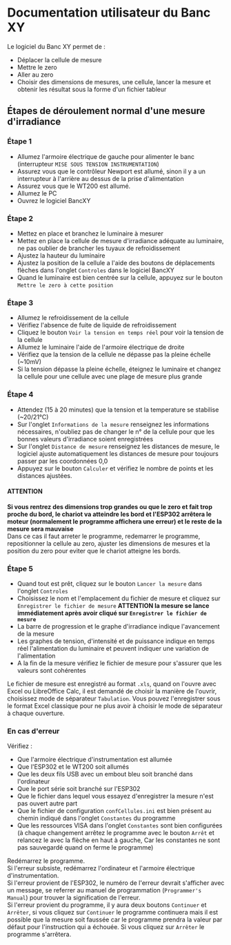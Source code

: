 # Documentation utilisateur du Banc XY  
  
Le logiciel du Banc XY permet de :  
  
- Déplacer la cellule de mesure 
- Mettre le zero 
- Aller au zero 
- Choisir des dimensions de mesures, une cellule, lancer la mesure et obtenir les résultat sous la forme d'un fichier tableur 
  
  
## Étapes de déroulement normal d'une mesure d'irradiance  
  
### Étape 1  
- Allumez l'armoire électrique de gauche pour alimenter le banc (interrupteur `MISE SOUS TENSION INSTRUMENTATION`) 
- Assurez vous que le contrôleur Newport est allumé, sinon il y a un interrupteur à l'arrière au dessus de la prise d'alimentation 
- Assurez vous que le WT200 est allumé. 
- Allumez le PC 
- Ouvrez le logiciel BancXY 
  
### Étape 2  
- Mettez en place et branchez le luminaire à mesurer 
- Mettez en place la cellule de mesure d'irradiance adéquate au luminaire, ne pas oublier de brancher les tuyaux de refroidissement 
- Ajustez la hauteur du luminaire 
- Ajustez la position de la cellule a l'aide des boutons de déplacements flèches dans l'onglet `Controles` dans le logiciel BancXY 
- Quand le luminaire est bien centrée sur la cellule, appuyez sur le bouton `Mettre le zero à cette position` 
  
### Étape 3  
- Allumez le refroidissement de la cellule 
- Vérifiez l'absence de fuite de liquide de refroidissement 
- Cliquez le bouton `Voir la tension en temps réel` pour voir la tension de la cellule 
- Allumez le luminaire l'aide de l'armoire électrique de droite 
- Vérifiez que la tension de la cellule ne dépasse pas la pleine échelle (~10mV) 
- Si la tension dépasse la pleine échelle, éteignez le luminaire et changez la cellule pour une cellule avec une plage de mesure plus grande 
  
### Étape 4  
- Attendez (15 à 20 minutes) que la tension et la temperature se stabilise (~20/21°C) 
- Sur l'onglet `Informations de la mesure` renseignez les informations nécessaires, n'oubliez pas de changer le n° de la cellule pour que les bonnes valeurs d'irradiance soient enregistrées 
- Sur l'onglet `Distance de mesure` renseignez les distances de mesure, le logiciel ajuste automatiquement les distances de mesure pour toujours passer par les coordonnées 0,0 
- Appuyez sur le bouton `Calculer` et vérifiez le nombre de points et les distances ajustées. 
  
#### ATTENTION  
__Si vous rentrez des dimensions trop grandes ou que le zero et fait trop proche du bord, le chariot va atteindre les bord et l'ESP302 arrêtera le moteur (normalement le programme affichera une erreur) et le reste de la mesure sera mauvaise__  
	Dans ce cas il faut arreter le programme, redemarrer le programme, repositionner la cellule au zero, ajuster les dimensions de mesures et la position du zero pour eviter que le chariot atteigne les bords.  
  
### Étape 5  
- Quand tout est prêt, cliquez sur le bouton `Lancer la mesure`  dans l'onglet `Controles` 
- Choisissez le nom et l'emplacement du fichier de mesure et cliquez sur `Enregistrer le fichier de mesure` __ATTENTION la mesure se lance immédiatement après avoir cliqué sur `Enregistrer le fichier de mesure`__
- La barre de progression et le graphe d'irradiance indique l'avancement de la mesure 
- Les graphes de tension, d'intensité et de puissance indique en temps réel l'alimentation du luminaire et peuvent indiquer une variation de l'alimentation 
- A la fin de la mesure vérifiez le fichier de mesure pour s'assurer que les valeurs sont cohérentes 
  
Le fichier de mesure est enregistré au format `.xls`, quand on l'ouvre avec Excel ou LibreOffice Calc, il est demandé de choisir la manière de l'ouvrir, choisissez mode de séparateur `Tabulation`. Vous pouvez l'enregistrer sous le format Excel classique pour ne plus avoir à choisir le mode de séparateur à chaque ouverture. 
  
### En cas d'erreur  
Vérifiez :  
  
- Que l'armoire électrique d'instrumentation est allumée 
- Que l'ESP302 et le WT200 soit allumés 
- Que les deux fils USB avec un embout bleu soit branché dans l'ordinateur 
- Que le port série soit branché sur l'ESP302 
- Que le fichier dans lequel vous essayez d'enregistrer la mesure n'est pas ouvert autre part 
- Que le fichier de configuration `confCellules.ini` est bien présent au chemin indiqué dans l'onglet `Constantes` du programme 
- Que les ressources VISA dans l'onglet `Constantes` sont bien configurées (à chaque changement arrêtez le programme avec le bouton `Arrêt` et relancez le avec la flèche en haut à gauche, Car les constantes ne sont pas sauvegardé quand on ferme le programme) 
  
Redémarrez le programme.  
Si l'erreur subsiste, redémarrez l'ordinateur et l'armoire électrique d'instrumentation.  
Si l'erreur provient de l'ESP302, le numéro de l'erreur devrait s'afficher avec un message, se referrer au manuel de programmation (`Programmer's Manual`) pour trouver la signification de l'erreur.  
Si l'erreur provient du programme, il y aura deux boutons `Continuer` et `Arrêter`, si vous cliquez sur `Continuer` le programme continuera mais il est possible que la mesure soit faussée car le programme prendra la valeur par défaut pour l'instruction qui a échouée. Si vous cliquez sur `Arrêter` le programme s'arrêtera.  
  
 
